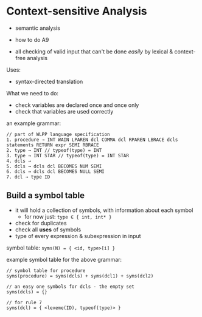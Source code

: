 # Context-sensitive Analysis

- semantic analysis
- how to do A9

- all checking of valid input that can't be done _easily_ by lexical & context-free analysis

Uses:

- syntax-directed translation

What we need to do:

- check variables are declared once and once only
- check that variables are used correctly

an example grammar:

```
// part of WLPP language specification
1. procedure → INT WAIN LPAREN dcl COMMA dcl RPAREN LBRACE dcls statements RETURN expr SEMI RBRACE 
2. type → INT // typeof(type) = INT
3. type → INT STAR // typeof(type) = INT STAR
4. dcls → 
5. dcls → dcls dcl BECOMES NUM SEMI
6. dcls → dcls dcl BECOMES NULL SEMI
7. dcl → type ID
```

## Build a symbol table
- it will hold a collection of symbols, with information about each symbol
  - for now just: `type ∈ { int, int* }`
- check for duplicates
- check all __uses__ of symbols
- type of every expression & subexpression in input

symbol table: `syms(N) = { <id, type>[i] }`

example symbol table for the above grammar:

```
// symbol table for procedure
syms(procedure) = syms(dcls) + syms(dcl1) + syms(dcl2)

// an easy one symbols for dcls - the empty set
syms(dcls) = {}

// for rule 7
syms(dcl) = { <lexeme(ID), typeof(type)> }
```